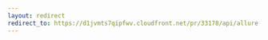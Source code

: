 ```yaml
---
layout: redirect
redirect_to: https://d1jvmts7qipfwv.cloudfront.net/pr/33178/api/allure-report/index.html
---
```

